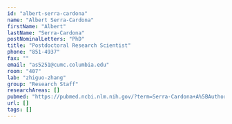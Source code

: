 ```yaml
---
id: "albert-serra-cardona"
name: "Albert Serra-Cardona"
firstName: "Albert"
lastName: "Serra-Cardona"
postNominalLetters: "PhD"
title: "Postdoctoral Research Scientist"
phone: "851-4937"
fax: ""
email: "as5251@cumc.columbia.edu"
room: "407"
lab: "zhiguo-zhang"
group: "Research Staff"
researchAreas: []
pubmed: "https://pubmed.ncbi.nlm.nih.gov/?term=Serra-Cardona+A%5BAuthor%5D"
url: []
tags: []
---
```

